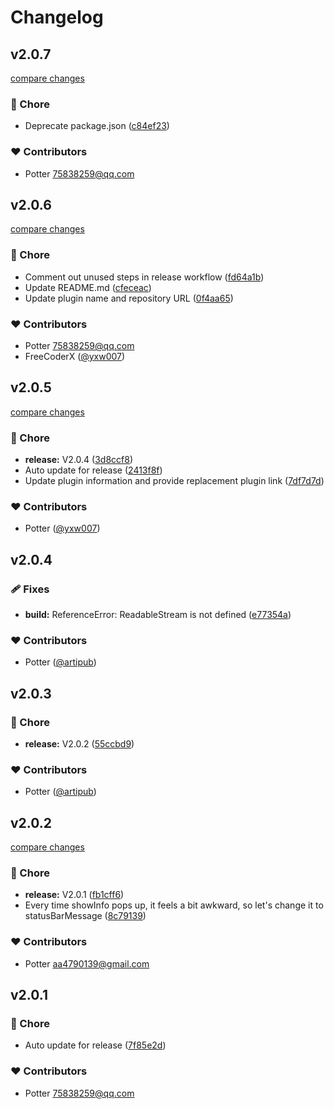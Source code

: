 # Changelog

## v2.0.7

[compare changes](https://github.com/yxw007/vscode-google-translate/compare/v2.0.6...v2.0.7)

### 🏡 Chore

- Deprecate package.json ([c84ef23](https://github.com/yxw007/vscode-google-translate/commit/c84ef23))

### ❤️ Contributors

- Potter <75838259@qq.com>

## v2.0.6

[compare changes](https://github.com/yxw007/vscode-google-translate/compare/v2.0.5...v2.0.6)

### 🏡 Chore

- Comment out unused steps in release workflow ([fd64a1b](https://github.com/yxw007/vscode-google-translate/commit/fd64a1b))
- Update README.md ([cfeceac](https://github.com/yxw007/vscode-google-translate/commit/cfeceac))
- Update plugin name and repository URL ([0f4aa65](https://github.com/yxw007/vscode-google-translate/commit/0f4aa65))

### ❤️ Contributors

- Potter <75838259@qq.com>
- FreeCoderX ([@yxw007](http://github.com/yxw007))

## v2.0.5

[compare changes](https://github.com/yxw007/vscode-translate-next/compare/v2.0.4...v2.0.5)

### 🏡 Chore

- **release:** V2.0.4 ([3d8ccf8](https://github.com/yxw007/vscode-translate-next/commit/3d8ccf8))
- Auto update for release ([2413f8f](https://github.com/yxw007/vscode-translate-next/commit/2413f8f))
- Update plugin information and provide replacement plugin link ([7df7d7d](https://github.com/yxw007/vscode-translate-next/commit/7df7d7d))

### ❤️ Contributors

- Potter ([@yxw007](http://github.com/yxw007))

## v2.0.4


### 🩹 Fixes

- **build:** ReferenceError: ReadableStream is not defined ([e77354a](https://github.com/yxw007/vscode-google-translate/commit/e77354a))

### ❤️ Contributors

- Potter ([@artipub](http://github.com/artipub))

## v2.0.3


### 🏡 Chore

- **release:** V2.0.2 ([55ccbd9](https://github.com/yxw007/vscode-google-translate/commit/55ccbd9))

### ❤️ Contributors

- Potter ([@artipub](http://github.com/artipub))

## v2.0.2

[compare changes](https://github.com/yxw007/vscode-google-translate/compare/v2.0.1...v2.0.2)

### 🏡 Chore

- **release:** V2.0.1 ([fb1cff6](https://github.com/yxw007/vscode-google-translate/commit/fb1cff6))
- Every time showInfo pops up, it feels a bit awkward, so let's change it to statusBarMessage ([8c79139](https://github.com/yxw007/vscode-google-translate/commit/8c79139))

### ❤️ Contributors

- Potter <aa4790139@gmail.com>

## v2.0.1

### 🏡 Chore

- Auto update for release ([7f85e2d](https://github.com/yxw007/vscode-google-translate/commit/7f85e2d))

### ❤️ Contributors

- Potter <75838259@qq.com>
